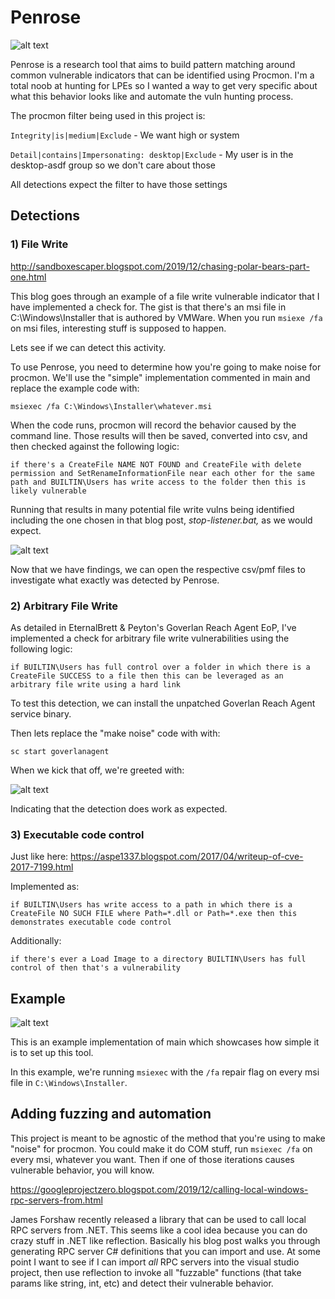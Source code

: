 

# Penrose 
![alt text](penrose.png "Logo Title Text 1")

Penrose is a research tool that aims to build pattern matching around common vulnerable indicators that can be identified using Procmon. I'm a total noob at hunting for LPEs so I wanted a way to get very specific about what this behavior looks like and automate the vuln hunting process.

The procmon filter being used in this project is:

`Integrity|is|medium|Exclude` - We want high or system

`Detail|contains|Impersonating: desktop|Exclude` - My user is in the desktop-asdf group so we don't care about those

All detections expect the filter to have those settings

## Detections

### 1) File Write
http://sandboxescaper.blogspot.com/2019/12/chasing-polar-bears-part-one.html

This blog goes through an example of a file write vulnerable indicator that I have implemented a check for. The gist is that there's an msi file in C:\Windows\Installer that is authored by VMWare. When you run `msiexe /fa` on msi files, interesting stuff is supposed to happen.

Lets see if we can detect this activity.

To use Penrose, you need to determine how you're going to make noise for procmon. We'll use the "simple" implementation commented in main and replace the example code with:

`msiexec /fa C:\Windows\Installer\whatever.msi`

When the code runs, procmon will record the behavior caused by the command line. Those results will then be saved, converted into csv, and then checked against the following logic:

`if there's a CreateFile NAME NOT FOUND and CreateFile with delete permission and SetRenameInformationFile near each other for the same path and BUILTIN\Users has write access to the folder then this is likely vulnerable`

Running that results in many potential file write vulns being identified including the one chosen in that blog post, *stop-listener.bat,* as we would expect.

![alt text](fileModify.PNG "Title")

Now that we have findings, we can open the respective csv/pmf files to investigate what exactly was detected by Penrose.


### 2) Arbitrary File Write
As detailed in EternalBrett & Peyton's Goverlan Reach Agent EoP, I've implemented a check for arbitrary file write vulnerabilities using the following logic:

`if BUILTIN\Users has full control over a folder in which there is a CreateFile SUCCESS to a file then this can be leveraged as an arbitrary file write using a hard link`

To test this detection, we can install the unpatched Goverlan Reach Agent service binary.

Then lets replace the "make noise" code with  with:

`sc start goverlanagent`

When we kick that off, we're greeted with:

![alt text](arbitraryFileWrite.png "Title")

Indicating that the detection does work as expected.




### 3) Executable code control
Just like here: https://aspe1337.blogspot.com/2017/04/writeup-of-cve-2017-7199.html

Implemented as:

`if BUILTIN\Users has write access to a path in which there is a CreateFile NO SUCH FILE where Path=*.dll or Path=*.exe then this demonstrates executable code control`

Additionally:

`if there's ever a Load Image to a directory BUILTIN\Users has full control of then that's a vulnerability`

## Example
![alt text](mainExample.png "Title")

This is an example implementation of main which showcases how simple it is to set up this tool. 

In this example, we're running `msiexec` with the `/fa` repair flag on every msi file in `C:\Windows\Installer`.

## Adding fuzzing and automation
This project is meant to be agnostic of the method that you're using to make "noise" for procmon. You could make it do COM stuff, run `msiexec /fa` on every msi, whatever you want. Then if one of those iterations causes vulnerable behavior, you will know.

https://googleprojectzero.blogspot.com/2019/12/calling-local-windows-rpc-servers-from.html

James Forshaw recently released a library that can be used to call local RPC servers from .NET. This seems like a cool idea because you can do crazy stuff in .NET like reflection. Basically his blog post walks you through generating RPC server C# definitions that you can import and use. At some point I want to see if I can import _all_ RPC servers into the visual studio project, then use reflection to invoke all "fuzzable" functions (that take params like string, int, etc) and detect their vulnerable behavior.
